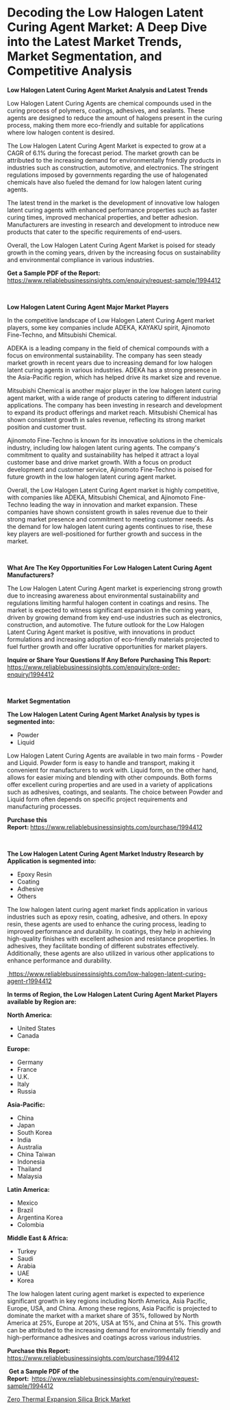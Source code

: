 <p><h1>Decoding the Low Halogen Latent Curing Agent Market: A Deep Dive into the Latest Market Trends, Market Segmentation, and Competitive Analysis</h1></p><p><strong>Low Halogen Latent Curing Agent Market Analysis and Latest Trends</strong></p>
<p><p>Low Halogen Latent Curing Agents are chemical compounds used in the curing process of polymers, coatings, adhesives, and sealants. These agents are designed to reduce the amount of halogens present in the curing process, making them more eco-friendly and suitable for applications where low halogen content is desired.</p><p>The Low Halogen Latent Curing Agent Market is expected to grow at a CAGR of 6.1% during the forecast period. The market growth can be attributed to the increasing demand for environmentally friendly products in industries such as construction, automotive, and electronics. The stringent regulations imposed by governments regarding the use of halogenated chemicals have also fueled the demand for low halogen latent curing agents.</p><p>The latest trend in the market is the development of innovative low halogen latent curing agents with enhanced performance properties such as faster curing times, improved mechanical properties, and better adhesion. Manufacturers are investing in research and development to introduce new products that cater to the specific requirements of end-users.</p><p>Overall, the Low Halogen Latent Curing Agent Market is poised for steady growth in the coming years, driven by the increasing focus on sustainability and environmental compliance in various industries.</p></p>
<p><strong>Get a Sample PDF of the Report:&nbsp;</strong> <a href="https://www.reliablebusinessinsights.com/enquiry/request-sample/1994412">https://www.reliablebusinessinsights.com/enquiry/request-sample/1994412</a></p>
<p>&nbsp;</p>
<p><strong>Low Halogen Latent Curing Agent Major Market Players</strong></p>
<p><p>In the competitive landscape of Low Halogen Latent Curing Agent market players, some key companies include ADEKA, KAYAKU spirit, Ajinomoto Fine-Techno, and Mitsubishi Chemical. </p><p>ADEKA is a leading company in the field of chemical compounds with a focus on environmental sustainability. The company has seen steady market growth in recent years due to increasing demand for low halogen latent curing agents in various industries. ADEKA has a strong presence in the Asia-Pacific region, which has helped drive its market size and revenue.</p><p>Mitsubishi Chemical is another major player in the low halogen latent curing agent market, with a wide range of products catering to different industrial applications. The company has been investing in research and development to expand its product offerings and market reach. Mitsubishi Chemical has shown consistent growth in sales revenue, reflecting its strong market position and customer trust.</p><p>Ajinomoto Fine-Techno is known for its innovative solutions in the chemicals industry, including low halogen latent curing agents. The company's commitment to quality and sustainability has helped it attract a loyal customer base and drive market growth. With a focus on product development and customer service, Ajinomoto Fine-Techno is poised for future growth in the low halogen latent curing agent market.</p><p>Overall, the Low Halogen Latent Curing Agent market is highly competitive, with companies like ADEKA, Mitsubishi Chemical, and Ajinomoto Fine-Techno leading the way in innovation and market expansion. These companies have shown consistent growth in sales revenue due to their strong market presence and commitment to meeting customer needs. As the demand for low halogen latent curing agents continues to rise, these key players are well-positioned for further growth and success in the market.</p></p>
<p>&nbsp;</p>
<p><strong>What Are The Key Opportunities For Low Halogen Latent Curing Agent Manufacturers?</strong></p>
<p><p>The Low Halogen Latent Curing Agent market is experiencing strong growth due to increasing awareness about environmental sustainability and regulations limiting harmful halogen content in coatings and resins. The market is expected to witness significant expansion in the coming years, driven by growing demand from key end-use industries such as electronics, construction, and automotive. The future outlook for the Low Halogen Latent Curing Agent market is positive, with innovations in product formulations and increasing adoption of eco-friendly materials projected to fuel further growth and offer lucrative opportunities for market players.</p></p>
<p><strong>Inquire or Share Your Questions If Any Before Purchasing This Report:</strong> <a href="https://www.reliablebusinessinsights.com/enquiry/pre-order-enquiry/1994412">https://www.reliablebusinessinsights.com/enquiry/pre-order-enquiry/1994412</a></p>
<p>&nbsp;</p>
<p><strong>Market Segmentation</strong></p>
<p><strong>The Low Halogen Latent Curing Agent Market Analysis by types is segmented into:</strong></p>
<p><ul><li>Powder</li><li>Liquid</li></ul></p>
<p><p>Low Halogen Latent Curing Agents are available in two main forms - Powder and Liquid. Powder form is easy to handle and transport, making it convenient for manufacturers to work with. Liquid form, on the other hand, allows for easier mixing and blending with other compounds. Both forms offer excellent curing properties and are used in a variety of applications such as adhesives, coatings, and sealants. The choice between Powder and Liquid form often depends on specific project requirements and manufacturing processes.</p></p>
<p><strong>Purchase this Report:&nbsp;</strong><a href="https://www.reliablebusinessinsights.com/purchase/1994412">https://www.reliablebusinessinsights.com/purchase/1994412</a></p>
<p>&nbsp;</p>
<p><strong>The Low Halogen Latent Curing Agent Market Industry Research by Application is segmented into:</strong></p>
<p><ul><li>Epoxy Resin</li><li>Coating</li><li>Adhesive</li><li>Others</li></ul></p>
<p><p>The low halogen latent curing agent market finds application in various industries such as epoxy resin, coating, adhesive, and others. In epoxy resin, these agents are used to enhance the curing process, leading to improved performance and durability. In coatings, they help in achieving high-quality finishes with excellent adhesion and resistance properties. In adhesives, they facilitate bonding of different substrates effectively. Additionally, these agents are also utilized in various other applications to enhance performance and durability.</p></p>
<p><a href="https://www.reliablebusinessinsights.com/low-halogen-latent-curing-agent-r1994412">&nbsp;https://www.reliablebusinessinsights.com/low-halogen-latent-curing-agent-r1994412</a></p>
<p><strong>In terms of Region, the Low Halogen Latent Curing Agent Market Players available by Region are:</strong></p>
<p>
    <p> <strong> North America: </strong>
        <ul>
            <li>United States</li>
            <li>Canada</li>
        </ul>
        </p> 
    <p> <strong> Europe: </strong>
        <ul>
            <li>Germany</li>
            <li>France</li>
            <li>U.K.</li>
            <li>Italy</li>
            <li>Russia</li>
        </ul>
        </p> 
    <p> <strong> Asia-Pacific: </strong>
        <ul>
            <li>China</li>
            <li>Japan</li>
            <li>South Korea</li>
            <li>India</li>
            <li>Australia</li>
            <li>China Taiwan</li>
            <li>Indonesia</li>
            <li>Thailand</li>
            <li>Malaysia</li>
        </ul>
        </p> 
    <p> <strong> Latin America: </strong>
        <ul>
            <li>Mexico</li>
            <li>Brazil</li>
            <li>Argentina Korea</li>
            <li>Colombia</li>
        </ul>
        </p> 
    <p> <strong> Middle East & Africa: </strong>
        <ul>
            <li>Turkey</li>
            <li>Saudi</li>
            <li>Arabia</li>
            <li>UAE</li>
            <li>Korea</li>
        </ul>
    </p>
    </p>
<p><p>The low halogen latent curing agent market is expected to experience significant growth in key regions including North America, Asia Pacific, Europe, USA, and China. Among these regions, Asia Pacific is projected to dominate the market with a market share of 35%, followed by North America at 25%, Europe at 20%, USA at 15%, and China at 5%. This growth can be attributed to the increasing demand for environmentally friendly and high-performance adhesives and coatings across various industries.</p></p>
<p><strong>Purchase this Report: </strong><a href="https://www.reliablebusinessinsights.com/purchase/1994412">https://www.reliablebusinessinsights.com/purchase/1994412</a></p>
<p>&nbsp;<strong>Get a Sample PDF of the Report:&nbsp;&nbsp;</strong><a href="https://www.reliablebusinessinsights.com/enquiry/request-sample/1994412">https://www.reliablebusinessinsights.com/enquiry/request-sample/1994412</a></p>
<p><strong></strong></p>
<p><p><a href="https://github.com/RichRobinson5/Market-Research-Report-List-5/blob/main/zero-thermal-expansion-silica-brick-market.md">Zero Thermal Expansion Silica Brick Market</a></p></p>